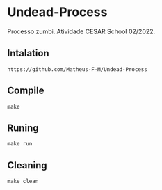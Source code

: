 # Undead-Process
Processo zumbi. Atividade CESAR School 02/2022.

## Intalation
``` https://github.com/Matheus-F-M/Undead-Process ```

## Compile
``` make ```

## Runing
``` make run ```

## Cleaning
``` make clean ```

